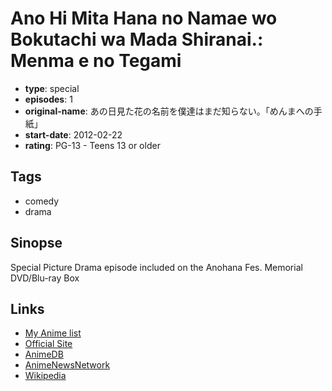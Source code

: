 # Ano Hi Mita Hana no Namae wo Bokutachi wa Mada Shiranai.: Menma e no Tegami

-   **type**: special
-   **episodes**: 1
-   **original-name**: あの日見た花の名前を僕達はまだ知らない。「めんまへの手紙」
-   **start-date**: 2012-02-22
-   **rating**: PG-13 - Teens 13 or older

## Tags

-   comedy
-   drama

## Sinopse

Special Picture Drama episode included on the Anohana Fes. Memorial DVD/Blu-ray Box

## Links

-   [My Anime list](https://myanimelist.net/anime/38963/Ano_Hi_Mita_Hana_no_Namae_wo_Bokutachi_wa_Mada_Shiranai__Menma_e_no_Tegami)
-   [Official Site](https://www.anohana.jp/tv/goods/pack_event2011.html)
-   [AnimeDB](http://anidb.info/perl-bin/animedb.pl?show=anime&aid=8181)
-   [AnimeNewsNetwork](http://www.animenewsnetwork.com/encyclopedia/anime.php?id=12368)
-   [Wikipedia](http://en.wikipedia.org/wiki/Anohana:_The_Flower_We_Saw_That_Day)
